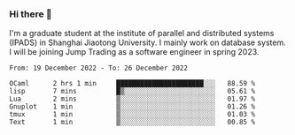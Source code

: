 ### Hi there 👋

I'm a graduate student at the institute of parallel and distributed systems (IPADS) in Shanghai Jiaotong University. I mainly work on database system. I will be joining Jump Trading as a software engineer in spring 2023.

<!--START_SECTION:waka-->

```text
From: 19 December 2022 - To: 26 December 2022

OCaml      2 hrs 1 min     ██████████████████████░░░   88.59 %
lisp       7 mins          █▒░░░░░░░░░░░░░░░░░░░░░░░   05.61 %
Lua        2 mins          ▒░░░░░░░░░░░░░░░░░░░░░░░░   01.97 %
Gnuplot    1 min           ▒░░░░░░░░░░░░░░░░░░░░░░░░   01.26 %
tmux       1 min           ▒░░░░░░░░░░░░░░░░░░░░░░░░   01.03 %
Text       1 min           ▒░░░░░░░░░░░░░░░░░░░░░░░░   00.85 %
```

<!--END_SECTION:waka-->

<!--
**yqmmm/yqmmm** is a ✨ _special_ ✨ repository because its `README.md` (this file) appears on your GitHub profile.

Here are some ideas to get you started:

- 🔭 I’m currently working on ...
- 🌱 I’m currently learning ...
- 👯 I’m looking to collaborate on ...
- 🤔 I’m looking for help with ...
- 💬 Ask me about ...
- 📫 How to reach me: ...
- 😄 Pronouns: ...
- ⚡ Fun fact: ...
-->
